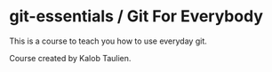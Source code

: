 # git-essentials / Git For Everybody

This is a course to teach you how to use everyday git.

Course created by Kalob Taulien.